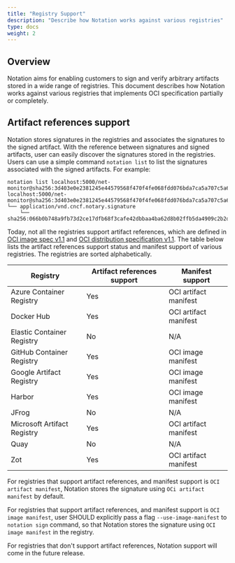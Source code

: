 ```yaml
---
title: "Registry Support"
description: "Describe how Notation works against various registries"
type: docs
weight: 2
---
```


## Overview

Notation aims for enabling customers to sign and verify arbitrary artifacts stored in a wide range of registries. This document describes how Notation works against various registries that implements OCI specification partially or completely.

## Artifact references support

Notation stores signatures in the registries and associates the signatures to the signed artifact. With the reference between signatures and signed artifacts, user can easily discover the signatures stored in the registries. Users can use a simple command `notation list` to list the signatures associated with the signed artifacts. For example:

```shell
notation list localhost:5000/net-monitor@sha256:3d403e0e2381245e44579568f470f4fe068fdd076bda7ca5a707c5a6fde86f0b
localhost:5000/net-monitor@sha256:3d403e0e2381245e44579568f470f4fe068fdd076bda7ca5a707c5a6fde86f0b
└── application/vnd.cncf.notary.signature
    └── sha256:066b0b748a9fb73d2ce17dfb68f3cafe42dbbaa4ba62d8b02ffb5da4909c2b2d
```

Today, not all the registries support artifact references, which are defined in [OCI image spec v1.1](https://github.com/opencontainers/image-spec/blob/v1.1.0-rc2/spec.md) and [OCI  distribution specification v1.1](https://github.com/opencontainers/distribution-spec/blob/v1.1.0-rc1/spec.md). The table below lists the artifact references support status and manifest support of various registries. The registries are sorted alphabetically.

| Registry                    | Artifact references support | Manifest support           |
| --------------------------- | --------------------------- | -------------------------- |
| Azure Container Registry    | Yes                         | OCI artifact manifest      |
| Docker Hub                  | Yes                         | OCI artifact manifest      |
| Elastic Container Registry  | No                          | N/A                        |
| GitHub Container Registry   | Yes                         | OCI image manifest         |
| Google Artifact Registry    | Yes                         | OCI image manifest         |
| Harbor                      | Yes                         | OCI image manifest         |
| JFrog                       | No                          | N/A                        |
| Microsoft Artifact Registry | Yes                         | OCI artifact manifest      |
| Quay                        | No                          | N/A                        |
| Zot                         | Yes                         | OCI artifact manifest      |

For registries that support artifact references, and manifest support is `OCI artifact manifest`, Notation stores the signature using `OCi artifact manifest` by default.

For registries that support artifact references, and manifest support is `OCI image manifest`, user SHOULD explicitly pass a flag `--use-image-manifest` to `notation sign` command, so that Notation stores the signature using `OCI image manifest` in the registry.

For registries that don't support artifact references, Notation support will come in the future release.
